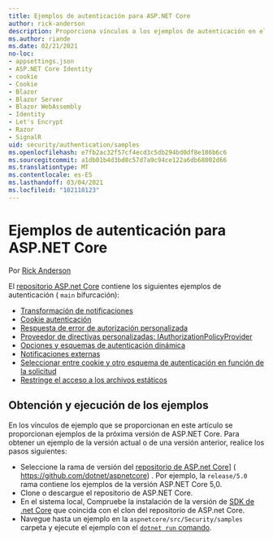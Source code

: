 ```yaml
---
title: Ejemplos de autenticación para ASP.NET Core
author: rick-anderson
description: Proporciona vínculos a los ejemplos de autenticación en el repositorio de ASP.NET Core.
ms.author: riande
ms.date: 02/21/2021
no-loc:
- appsettings.json
- ASP.NET Core Identity
- cookie
- Cookie
- Blazor
- Blazor Server
- Blazor WebAssembly
- Identity
- Let's Encrypt
- Razor
- SignalR
uid: security/authentication/samples
ms.openlocfilehash: e7fb2ac32f57cf4ecd3c5db294bd0df8e186b6c6
ms.sourcegitcommit: a1db01b4d3bd8c57d7a9c94ce122a6db68002d66
ms.translationtype: MT
ms.contentlocale: es-ES
ms.lasthandoff: 03/04/2021
ms.locfileid: "102110123"
---
```

# <a name="authentication-samples-for-aspnet-core"></a>Ejemplos de autenticación para ASP.NET Core

Por [Rick Anderson](https://twitter.com/RickAndMSFT)

El [repositorio ASP.net Core](https://github.com/dotnet/aspnetcore) contiene los siguientes ejemplos de autenticación ( `main` bifurcación):

* [Transformación de notificaciones](https://github.com/dotnet/aspnetcore/tree/main/src/Security/samples/ClaimsTransformation)
* [Cookie autenticación](https://github.com/dotnet/aspnetcore/tree/main/src/Security/samples/Cookies)
* [Respuesta de error de autorización personalizada](https://github.com/dotnet/aspnetcore/tree/main/src/Security/samples/CustomAuthorizationFailureResponse)
* [Proveedor de directivas personalizadas: IAuthorizationPolicyProvider](https://github.com/dotnet/aspnetcore/tree/main/src/Security/samples/CustomPolicyProvider)
* [Opciones y esquemas de autenticación dinámica](https://github.com/dotnet/aspnetcore/tree/main/src/Security/samples/DynamicSchemes)
* [Notificaciones externas](https://github.com/dotnet/aspnetcore/tree/main/src/Security/samples/Identity.ExternalClaims)
* [Seleccionar entre cookie y otro esquema de autenticación en función de la solicitud](https://github.com/dotnet/aspnetcore/tree/main/src/Security/samples/PathSchemeSelection)
* [Restringe el acceso a los archivos estáticos](https://github.com/dotnet/aspnetcore/tree/main/src/Security/samples/StaticFilesAuth)

## <a name="obtain-and-run-the-samples"></a>Obtención y ejecución de los ejemplos

En los vínculos de ejemplo que se proporcionan en este artículo se proporcionan ejemplos de la próxima versión de ASP.NET Core. Para obtener un ejemplo de la versión actual o de una versión anterior, realice los pasos siguientes:

* Seleccione la rama de versión del [repositorio de ASP.net Core](https://github.com/dotnet/aspnetcore)] ( https://github.com/dotnet/aspnetcore) . Por ejemplo, la `release/5.0` rama contiene los ejemplos de la versión ASP.NET Core 5,0.
* Clone o descargue el repositorio de ASP.NET Core.
* En el sistema local, Compruebe la instalación de la versión de [SDK de .net Core](https://dotnet.microsoft.com/download/dotnet-core) que coincida con el clon del repositorio de ASP.net Core.
* Navegue hasta un ejemplo en la `aspnetcore/src/Security/samples` carpeta y ejecute el ejemplo con el [ `dotnet run` comando](/dotnet/core/tools/dotnet-run).

